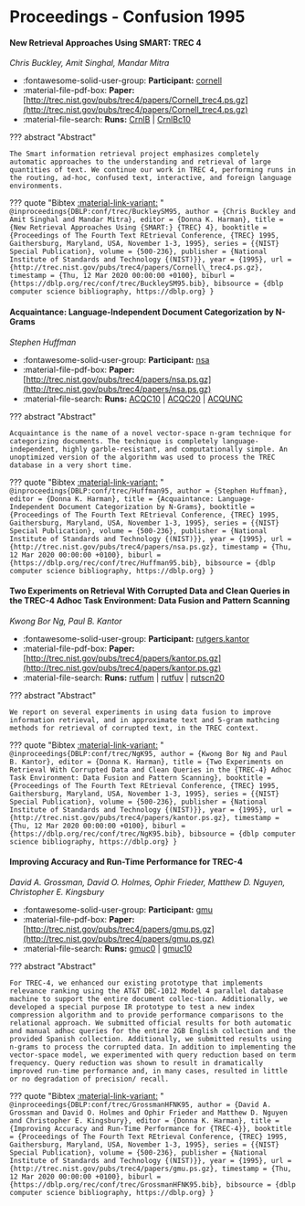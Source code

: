 # Proceedings - Confusion 1995 

#### New Retrieval Approaches Using SMART: TREC 4

_Chris Buckley, Amit Singhal, Mandar Mitra_

- :fontawesome-solid-user-group: **Participant:** [cornell](./participants.md#cornell)
- :material-file-pdf-box: **Paper:** [http://trec.nist.gov/pubs/trec4/papers/Cornell_trec4.ps.gz](http://trec.nist.gov/pubs/trec4/papers/Cornell_trec4.ps.gz)
- :material-file-search: **Runs:** [CrnlB](./runs.md#crnlb) | [CrnlBc10](./runs.md#crnlbc10)

??? abstract "Abstract"
	
	The Smart information retrieval project emphasizes completely automatic approaches to the understanding and retrieval of large quantities of text. We continue our work in TREC 4, performing runs in the routing, ad-hoc, confused text, interactive, and foreign language environments.
	

??? quote "Bibtex [:material-link-variant:](https://dblp.org/rec/conf/trec/BuckleySM95.bib) "
	```
	@inproceedings{DBLP:conf/trec/BuckleySM95,
		author = {Chris Buckley and Amit Singhal and Mandar Mitra},
		editor = {Donna K. Harman},
		title = {New Retrieval Approaches Using {SMART:} {TREC} 4},
		booktitle = {Proceedings of The Fourth Text REtrieval Conference, {TREC} 1995, Gaithersburg, Maryland, USA, November 1-3, 1995},
		series = {{NIST} Special Publication},
		volume = {500-236},
		publisher = {National Institute of Standards and Technology {(NIST)}},
		year = {1995},
		url = {http://trec.nist.gov/pubs/trec4/papers/Cornell\_trec4.ps.gz},
		timestamp = {Thu, 12 Mar 2020 00:00:00 +0100},
		biburl = {https://dblp.org/rec/conf/trec/BuckleySM95.bib},
		bibsource = {dblp computer science bibliography, https://dblp.org}
	}
	```

#### Acquaintance: Language-Independent Document Categorization by N-Grams

_Stephen Huffman_

- :fontawesome-solid-user-group: **Participant:** [nsa](./participants.md#nsa)
- :material-file-pdf-box: **Paper:** [http://trec.nist.gov/pubs/trec4/papers/nsa.ps.gz](http://trec.nist.gov/pubs/trec4/papers/nsa.ps.gz)
- :material-file-search: **Runs:** [ACQC10](./runs.md#acqc10) | [ACQC20](./runs.md#acqc20) | [ACQUNC](./runs.md#acqunc)

??? abstract "Abstract"
	
	Acquaintance is the name of a novel vector-space n-gram technique for categorizing documents. The technique is completely language-independent, highly garble-resistant, and computationally simple. An unoptimized version of the algorithm was used to process the TREC database in a very short time.
	

??? quote "Bibtex [:material-link-variant:](https://dblp.org/rec/conf/trec/Huffman95.bib) "
	```
	@inproceedings{DBLP:conf/trec/Huffman95,
		author = {Stephen Huffman},
		editor = {Donna K. Harman},
		title = {Acquaintance: Language-Independent Document Categorization by N-Grams},
		booktitle = {Proceedings of The Fourth Text REtrieval Conference, {TREC} 1995, Gaithersburg, Maryland, USA, November 1-3, 1995},
		series = {{NIST} Special Publication},
		volume = {500-236},
		publisher = {National Institute of Standards and Technology {(NIST)}},
		year = {1995},
		url = {http://trec.nist.gov/pubs/trec4/papers/nsa.ps.gz},
		timestamp = {Thu, 12 Mar 2020 00:00:00 +0100},
		biburl = {https://dblp.org/rec/conf/trec/Huffman95.bib},
		bibsource = {dblp computer science bibliography, https://dblp.org}
	}
	```

#### Two Experiments on Retrieval With Corrupted Data and Clean Queries  in the TREC-4 Adhoc Task Environment: Data Fusion and Pattern Scanning

_Kwong Bor Ng, Paul B. Kantor_

- :fontawesome-solid-user-group: **Participant:** [rutgers.kantor](./participants.md#rutgers.kantor)
- :material-file-pdf-box: **Paper:** [http://trec.nist.gov/pubs/trec4/papers/kantor.ps.gz](http://trec.nist.gov/pubs/trec4/papers/kantor.ps.gz)
- :material-file-search: **Runs:** [rutfum](./runs.md#rutfum) | [rutfuv](./runs.md#rutfuv) | [rutscn20](./runs.md#rutscn20)

??? abstract "Abstract"
	
	We report on several experiments in using data fusion to improve information retrieval, and in approximate text and 5-gram mathcing methods for retrieval of corrupted text, in the TREC context.
	

??? quote "Bibtex [:material-link-variant:](https://dblp.org/rec/conf/trec/NgK95.bib) "
	```
	@inproceedings{DBLP:conf/trec/NgK95,
		author = {Kwong Bor Ng and Paul B. Kantor},
		editor = {Donna K. Harman},
		title = {Two Experiments on Retrieval With Corrupted Data and Clean Queries in the {TREC-4} Adhoc Task Environment: Data Fusion and Pattern Scanning},
		booktitle = {Proceedings of The Fourth Text REtrieval Conference, {TREC} 1995, Gaithersburg, Maryland, USA, November 1-3, 1995},
		series = {{NIST} Special Publication},
		volume = {500-236},
		publisher = {National Institute of Standards and Technology {(NIST)}},
		year = {1995},
		url = {http://trec.nist.gov/pubs/trec4/papers/kantor.ps.gz},
		timestamp = {Thu, 12 Mar 2020 00:00:00 +0100},
		biburl = {https://dblp.org/rec/conf/trec/NgK95.bib},
		bibsource = {dblp computer science bibliography, https://dblp.org}
	}
	```

#### Improving Accuracy and Run-Time Performance for TREC-4

_David A. Grossman, David O. Holmes, Ophir Frieder, Matthew D. Nguyen, Christopher E. Kingsbury_

- :fontawesome-solid-user-group: **Participant:** [gmu](./participants.md#gmu)
- :material-file-pdf-box: **Paper:** [http://trec.nist.gov/pubs/trec4/papers/gmu.ps.gz](http://trec.nist.gov/pubs/trec4/papers/gmu.ps.gz)
- :material-file-search: **Runs:** [gmuc0](./runs.md#gmuc0) | [gmuc10](./runs.md#gmuc10)

??? abstract "Abstract"
	
	For TREC-4, we enhanced our existing prototype that implements relevance ranking using the AT&T DBC-1012 Model 4 parallel database machine to support the entire document collec-tion. Additionally, we developed a special purpose IR prototype to test a new index compression algorithm and to provide performance comparisons to the relational approach. We submitted official results for both automatic and manual adhoc queries for the entire 2GB English collection and the provided Spanish collection. Additionally, we submitted results using n-grams to process the corrupted data. In addition to implementing the vector-space model, we experimented with query reduction based on term frequency. Query reduction was shown to result in dramatically improved run-time performance and, in many cases, resulted in little or no degradation of precision/ recall.
	

??? quote "Bibtex [:material-link-variant:](https://dblp.org/rec/conf/trec/GrossmanHFNK95.bib) "
	```
	@inproceedings{DBLP:conf/trec/GrossmanHFNK95,
		author = {David A. Grossman and David O. Holmes and Ophir Frieder and Matthew D. Nguyen and Christopher E. Kingsbury},
		editor = {Donna K. Harman},
		title = {Improving Accuracy and Run-Time Performance for {TREC-4}},
		booktitle = {Proceedings of The Fourth Text REtrieval Conference, {TREC} 1995, Gaithersburg, Maryland, USA, November 1-3, 1995},
		series = {{NIST} Special Publication},
		volume = {500-236},
		publisher = {National Institute of Standards and Technology {(NIST)}},
		year = {1995},
		url = {http://trec.nist.gov/pubs/trec4/papers/gmu.ps.gz},
		timestamp = {Thu, 12 Mar 2020 00:00:00 +0100},
		biburl = {https://dblp.org/rec/conf/trec/GrossmanHFNK95.bib},
		bibsource = {dblp computer science bibliography, https://dblp.org}
	}
	```


